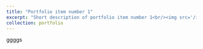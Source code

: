 ```yaml
---
title: "Portfolio item number 1"
excerpt: "Short description of portfolio item number 1<br/><img src='/images/500x300.png'>"
collection: portfolio
---
```


ggggs
